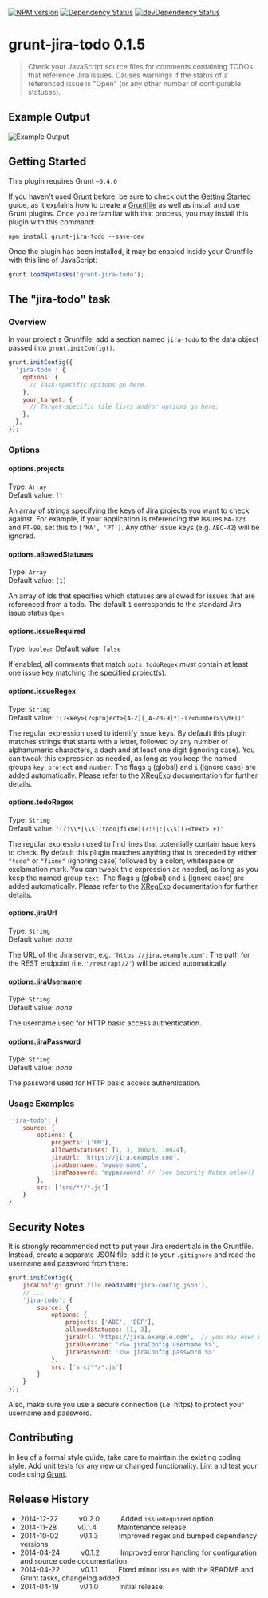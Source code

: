 [![NPM version](http://img.shields.io/npm/v/grunt-jira-todo.svg?style=flat-square)](http://badge.fury.io/js/grunt-jira-todo)
[![Dependency Status](https://david-dm.org/pigulla/grunt-jira-todo.svg?style=flat-square)](https://david-dm.org/pigulla/grunt-jira-todo)
[![devDependency Status](https://david-dm.org/pigulla/grunt-jira-todo/dev-status.svg?style=flat-square)](https://david-dm.org/pigulla/grunt-jira-todo#info=devDependencies)

# grunt-jira-todo 0.1.5

> Check your JavaScript source files for comments containing TODOs that reference Jira issues. Causes warnings if the status of a referenced issue is "Open" (or any other number of configurable statuses).

## Example Output
![Example Output](https://raw.githubusercontent.com/pigulla/grunt-jira-todo/master/screenshot.png)

## Getting Started
This plugin requires Grunt `~0.4.0`

If you haven't used [Grunt](http://gruntjs.com/) before, be sure to check out the [Getting Started](http://gruntjs.com/getting-started) guide, as it explains how to create a [Gruntfile](http://gruntjs.com/sample-gruntfile) as well as install and use Grunt plugins. Once you're familiar with that process, you may install this plugin with this command:

```shell
npm install grunt-jira-todo --save-dev
```

Once the plugin has been installed, it may be enabled inside your Gruntfile with this line of JavaScript:

```js
grunt.loadNpmTasks('grunt-jira-todo');
```

## The "jira-todo" task

### Overview
In your project's Gruntfile, add a section named `jira-todo` to the data object passed into `grunt.initConfig()`.

```js
grunt.initConfig({
  'jira-todo': {
    options: {
      // Task-specific options go here.
    },
    your_target: {
      // Target-specific file lists and/or options go here.
    },
  },
});
```

### Options

#### options.projects
Type: `Array`  
Default value: `[]`

An array of strings specifying the keys of Jira projects you want to check against. For example, if your application is referencing the issues `MA-123` and `PT-99`, set this to `['MA', 'PT']`. Any other issue keys (e.g. `ABC-42`) will be ignored.

#### options.allowedStatuses
Type: `Array`  
Default value: `[1]`

An array of ids that specifies which statuses are allowed for issues that are referenced from a todo. The default `1` corresponds to the standard Jira issue status `Open`.

#### options.issueRequired
Type: `boolean`
Default value: `false`

If enabled, all comments that match `opts.todoRegex` *must* contain at least one issue key matching the specified project(s).

#### options.issueRegex
Type: `String`  
Default value: `'(?<key>(?<project>[A-Z][_A-Z0-9]*)-(?<number>\\d+))'`

The regular expression used to identify issue keys. By default this plugin matches strings that starts with a letter, followed by any number of alphanumeric characters, a dash and at least one digit (ignoring case). You can tweak this expression as needed, as long as you keep the named groups `key`, `project` and `number`.  The flags `g` (global) and `i` (ignore case) are added automatically. Please refer to the [XRegExp](http://xregexp.com/) documentation for further details.

#### options.todoRegex
Type: `String`  
Default value: `'(?:\\*|\\s)(todo|fixme)(?:!|:|\\s)(?<text>.+)'`

The regular expression used to find lines that potentially contain issue keys to check. By default this plugin matches anything that is preceded by either `"todo"` or `"fixme"` (ignoring case) followed by a colon, whitespace or exclamation mark. You can tweak this expression as needed, as long as you keep the named group `text`. The flags `g` (global) and `i` (ignore case) are added automatically. Please refer to the [XRegExp](http://xregexp.com/) documentation for further details.

#### options.jiraUrl
Type: `String`  
Default value: _none_

The URL of the Jira server, e.g. `'https://jira.example.com'`. The path for the REST endpoint (i.e. `'/rest/api/2'`) will be added automatically.

#### options.jiraUsername
Type: `String`  
Default value: _none_

The username used for HTTP basic access authentication.

#### options.jiraPassword
Type: `String`  
Default value: _none_

The password used for HTTP basic access authentication.

### Usage Examples
```js
'jira-todo': {
    source: {
        options: {
            projects: ['PM'],
            allowedStatuses: [1, 3, 10023, 10024],
            jiraUrl: 'https://jira.example.com',
            jiraUsername: 'myusername',
            jiraPassword: 'mypassword' // (see Security Notes below!)
        },
        src: ['src/**/*.js']
    }
}
```

## Security Notes
It is strongly recommended not to put your Jira credentials in the Gruntfile. Instead, create a separate JSON file, add it to your `.gitignore` and read the username and password from there:

```js
grunt.initConfig({
    jiraConfig: grunt.file.readJSON('jira-config.json'),
    // ...
    'jira-todo': {
        source: {
            options: {
                projects: ['ABC', 'DEF'],
                allowedStatuses: [1, 3],
                jiraUrl: 'https://jira.example.com',  // you may even want to hide that as well
                jiraUsername: '<%= jiraConfig.username %>',
                jiraPassword: '<%= jiraConfig.password %>'
            },
            src: ['src/**/*.js']
        }
    }
});
```
Also, make sure you use a secure connection (i.e. https) to protect your username and password.  

## Contributing
In lieu of a formal style guide, take care to maintain the existing coding style. Add unit tests for any new or changed functionality. Lint and test your code using [Grunt](http://gruntjs.com/).

## Release History
 * 2014-12-22   v0.2.0   Added `issueRequired` option.
 * 2014-11-28   v0.1.4   Maintenance release.
 * 2014-10-02   v0.1.3   Improved regex and bumped dependency versions.
 * 2014-04-24   v0.1.2   Improved error handling for configuration and source code documentation.
 * 2014-04-22   v0.1.1   Fixed minor issues with the README and Grunt tasks, changelog added.
 * 2014-04-19   v0.1.0   Initial release.
